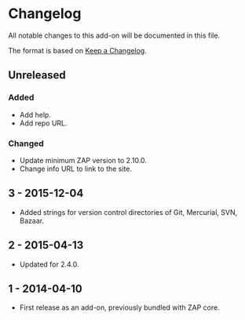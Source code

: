 # Changelog
All notable changes to this add-on will be documented in this file.

The format is based on [Keep a Changelog](https://keepachangelog.com/en/1.0.0/).

## Unreleased
### Added
- Add help.
- Add repo URL.

### Changed
- Update minimum ZAP version to 2.10.0.
- Change info URL to link to the site.

## 3 - 2015-12-04

- Added strings for version control directories of Git, Mercurial, SVN, Bazaar.

## 2 - 2015-04-13

- Updated for 2.4.0.

## 1 - 2014-04-10

- First release as an add-on, previously bundled with ZAP core.

